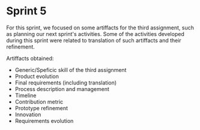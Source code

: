 # Sprint 5

For this sprint, we focused on some artiffacts for the third assignment, such as planning our next sprint's activities. Some of the activities developed during this sprint were related to translation of such artiffacts and their refinement. 

Artiffacts obtained: 
- Generic/Speficic skill of the third assignment
- Product evolution
- Final requirements (including translation)
- Process description and management
- Timeline
- Contribution metric
- Prototype refinement
- Innovation
- Requirements evolution 

